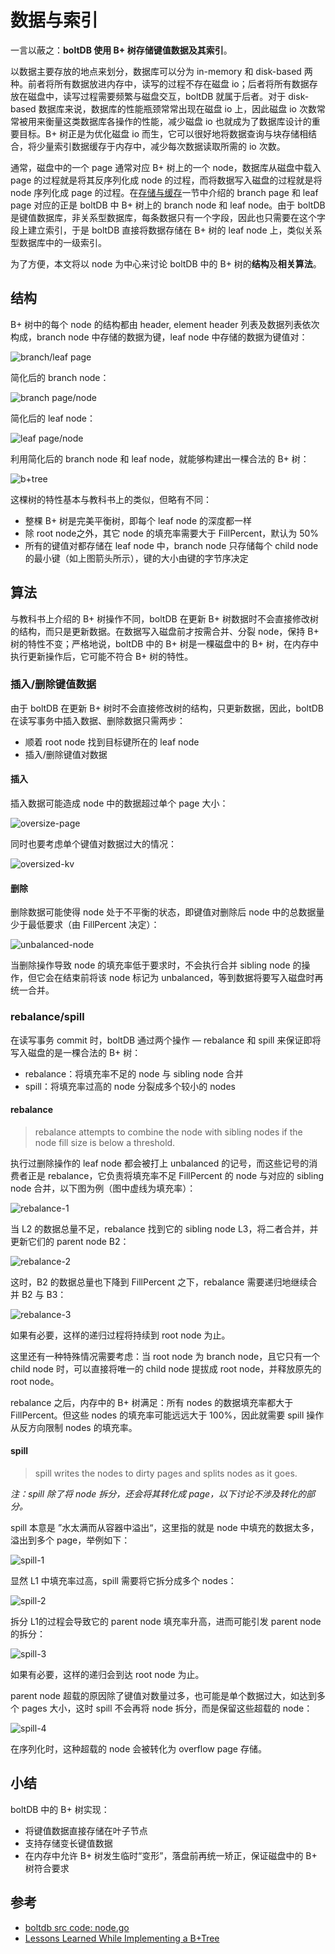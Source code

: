 # 数据与索引

一言以蔽之：**boltDB 使用 B+ 树存储键值数据及其索引**。

以数据主要存放的地点来划分，数据库可以分为 in-memory 和 disk-based 两种。前者将所有数据放进内存中，读写的过程不存在磁盘 io；后者将所有数据存放在磁盘中，读写过程需要频繁与磁盘交互，boltDB 就属于后者。对于 disk-based 数据库来说，数据库的性能瓶颈常常出现在磁盘 io 上，因此磁盘 io 次数常常被用来衡量这类数据库各操作的性能，减少磁盘 io 也就成为了数据库设计的重要目标。B+ 树正是为优化磁盘 io 而生，它可以很好地将数据查询与块存储相结合，将少量索引数据缓存于内存中，减少每次数据读取所需的 io 次数。

通常，磁盘中的一个 page 通常对应 B+ 树上的一个 node，数据库从磁盘中载入 page 的过程就是将其反序列化成 node 的过程，而将数据写入磁盘的过程就是将 node 序列化成 page 的过程。在[存储与缓存](STORAGE_AND_CACHE.md)一节中介绍的 branch page 和 leaf page 对应的正是 boltDB 中 B+ 树上的 branch node 和 leaf node。由于 boltDB 是键值数据库，非关系型数据库，每条数据只有一个字段，因此也只需要在这个字段上建立索引，于是 boltDB 直接将数据存储在 B+ 树的 leaf node 上，类似关系型数据库中的一级索引。

为了方便，本文将以 node 为中心来讨论 boltDB 中的 B+ 树的**结构**及**相关算法**。

## 结构

B+ 树中的每个 node 的结构都由 header, element header 列表及数据列表依次构成，branch node 中存储的数据为键，leaf node 中存储的数据为键值对：

![branch/leaf page](./statics/imgs/data-and-index-branch-leaf-page.jpg)

简化后的 branch node：

![branch page/node](./statics/imgs/data-and-index-branch-page-node.jpg)

简化后的 leaf node：

![leaf page/node](./statics/imgs/data-and-index-leaf-page-node.jpg)

利用简化后的 branch node 和 leaf node，就能够构建出一棵合法的 B+ 树：

![b+tree](./statics/imgs/data-and-index-b-plus-tree.jpg)

这棵树的特性基本与教科书上的类似，但略有不同：

* 整棵 B+ 树是完美平衡树，即每个 leaf node 的深度都一样
* 除 root node之外，其它 node 的填充率需要大于 FillPercent，默认为 50%
* 所有的键值对都存储在 leaf node 中，branch node 只存储每个 child node 的最小键（如上图箭头所示），键的大小由键的字节序决定

## 算法

与教科书上介绍的 B+ 树操作不同，boltDB 在更新 B+ 树数据时不会直接修改树的结构，而只是更新数据。在数据写入磁盘前才按需合并、分裂 node，保持 B+ 树的特性不变；严格地说，boltDB 中的 B+ 树是一棵磁盘中的 B+ 树，在内存中执行更新操作后，它可能不符合 B+ 树的特性。

### 插入/删除键值数据

由于 boltDB 在更新 B+ 树时不会直接修改树的结构，只更新数据，因此，boltDB 在读写事务中插入数据、删除数据只需两步：

* 顺着 root node 找到目标键所在的 leaf node
* 插入/删除键值对数据

#### 插入

插入数据可能造成 node 中的数据超过单个 page 大小：

![oversize-page](./statics/imgs/data-and-index-oversize-page.jpg)

同时也要考虑单个键值对数据过大的情况：

![oversized-kv](./statics/imgs/data-and-index-oversized-kv.jpg)



#### 删除

删除数据可能使得 node 处于不平衡的状态，即键值对删除后 node 中的总数据量少于最低要求（由 FillPercent 决定）：

![unbalanced-node](./statics/imgs/data-and-index-unbalanced-node.jpg)

当删除操作导致 node 的填充率低于要求时，不会执行合并 sibling node 的操作，但它会在结束前将该 node 标记为 unbalanced，等到数据将要写入磁盘时再统一合并。

### rebalance/spill

在读写事务 commit 时，boltDB 通过两个操作 — rebalance 和 spill 来保证即将写入磁盘的是一棵合法的 B+ 树：

* rebalance：将填充率不足的 node 与 sibling node 合并
* spill：将填充率过高的 node 分裂成多个较小的 nodes

#### rebalance

> rebalance attempts to combine the node with sibling nodes if the node fill size is below a threshold.

执行过删除操作的 leaf node 都会被打上 unbalanced 的记号，而这些记号的消费者正是 rebalance，它负责将填充率不足 FillPercent 的 node 与对应的 sibling node 合并，以下图为例（图中虚线为填充率）：

![rebalance-1](./statics/imgs/data-and-index-rebalance-1.jpg)

当 L2 的数据总量不足，rebalance 找到它的 sibling node L3，将二者合并，并更新它们的 parent node B2：

![rebalance-2](./statics/imgs/data-and-index-rebalance-2.jpg)

这时，B2 的数据总量也下降到 FillPercent 之下，rebalance 需要递归地继续合并 B2 与 B3：

![rebalance-3](./statics/imgs/data-and-index-rebalance-3.jpg)

如果有必要，这样的递归过程将持续到 root node 为止。

这里还有一种特殊情况需要考虑：当 root node 为 branch node，且它只有一个 child node 时，可以直接将唯一的 child node 提拔成 root node，并释放原先的 root node。

rebalance 之后，内存中的 B+ 树满足：所有 nodes 的数据填充率都大于 FillPercent。但这些 nodes 的填充率可能远远大于 100%，因此就需要 spill 操作从反方向限制 nodes 的填充率。

#### spill

> spill writes the nodes to dirty pages and splits nodes as it goes.

*注：spill 除了将 node 拆分，还会将其转化成 page，以下讨论不涉及转化的部分。*

spill 本意是 ”水太满而从容器中溢出“，这里指的就是 node 中填充的数据太多，溢出到多个 page，举例如下：

![spill-1](./statics/imgs/data-and-index-spill-1.jpg)

显然 L1 中填充率过高，spill 需要将它拆分成多个 nodes：

![spill-2](./statics/imgs/data-and-index-spill-2.jpg)

拆分 L1的过程会导致它的 parent node 填充率升高，进而可能引发 parent node 的拆分：

![spill-3](./statics/imgs/data-and-index-spill-3.jpg)

如果有必要，这样的递归会到达 root node 为止。

parent node 超载的原因除了键值对数量过多，也可能是单个数据过大，如达到多个 pages 大小，这时 spill 不会再将 node 拆分，而是保留这些超载的 node：

![spill-4](./statics/imgs/data-and-index-spill-4.jpg)

在序列化时，这种超载的 node 会被转化为 overflow page 存储。

## 小结

boltDB 中的 B+ 树实现：

* 将键值数据直接存储在叶子节点
* 支持存储变长键值数据
* 在内存中允许 B+ 树发生临时“变形”，落盘前再统一矫正，保证磁盘中的 B+ 树符合要求

## 参考

* [boltdb src code: node.go](https://github.com/boltdb/bolt/blob/master/node.go)
* [Lessons Learned While Implementing a B+Tree](https://hackthology.com/lessons-learned-while-implementing-a-btree.html)

